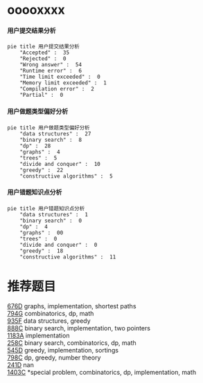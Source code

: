 # ooooxxxx

<!-- tabs:start -->



#### **用户提交结果分析**

```mermaid
pie title 用户提交结果分析
    "Accepted" :  35
    "Rejected" :  0
    "Wrong answer" :  54
    "Runtime error" :  6
    "Time limit exceeded" :  0
    "Memory limit exceeded" :  1
    "Compilation error" :  2
    "Partial" :  0
```

#### **用户做题类型偏好分析**

```mermaid
pie title 用户做题类型偏好分析
    "data structures" :  27
    "binary search" :  8
    "dp" :  28
    "graphs" :  4
    "trees" :  5
    "divide and conquer" :  10
    "greedy" :  22
    "constructive algorithms" :  5
```
#### **用户错题知识点分析**

```mermaid
pie title 用户错题知识点分析
    "data structures" :  1
    "binary search" :  0
    "dp" :  4
    "graphs" :  00
    "trees" :  0
    "divide and conquer" :  0
    "greedy" :  18
    "constructive algorithms" :  11
```



<!-- tabs:end -->
# 推荐题目
[676D](https://codeforces.com/contest/676/problem/D)		graphs,
                        implementation,
                        shortest paths		  
[794G](https://codeforces.com/contest/794/problem/G)		combinatorics,
                        dp,
                        math		  
[935F](https://codeforces.com/contest/935/problem/F)		data structures,
                        greedy		  
[888C](https://codeforces.com/contest/888/problem/C)		binary search,
                        implementation,
                        two pointers		  
[1183A](https://codeforces.com/contest/1183/problem/A)		implementation		  
[258C](https://codeforces.com/contest/258/problem/C)		binary search,
                        combinatorics,
                        dp,
                        math		  
[545D](https://codeforces.com/contest/545/problem/D)		greedy,
                        implementation,
                        sortings		  
[798C](https://codeforces.com/contest/798/problem/C)		dp,
                        greedy,
                        number theory		  
[241D](https://codeforces.com/contest/241/problem/D)		nan		  
[1403C](https://codeforces.com/contest/1403/problem/C)		*special problem,
                        combinatorics,
                        dp,
                        implementation,
                        math		  
